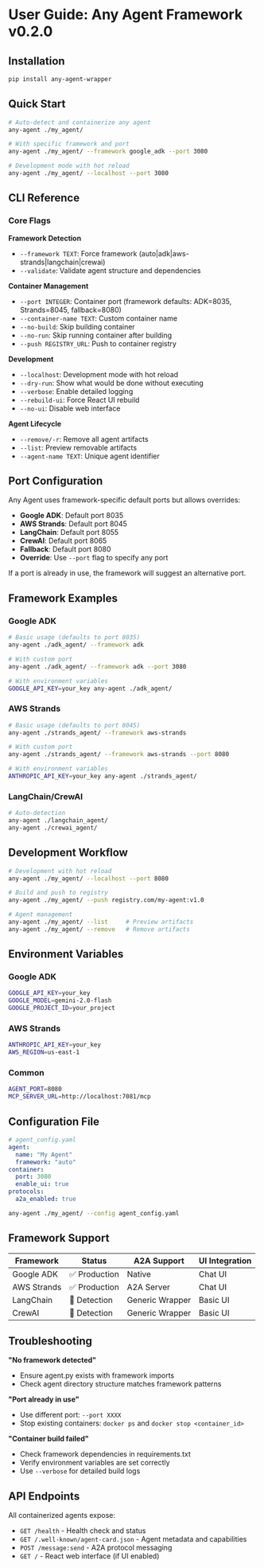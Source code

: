 # User Guide: Any Agent Framework v0.2.0

## Installation

```bash
pip install any-agent-wrapper
```

## Quick Start

```bash
# Auto-detect and containerize any agent
any-agent ./my_agent/

# With specific framework and port
any-agent ./my_agent/ --framework google_adk --port 3080

# Development mode with hot reload
any-agent ./my_agent/ --localhost --port 3080
```

## CLI Reference

### Core Flags

**Framework Detection**
- `--framework TEXT`: Force framework (auto|adk|aws-strands|langchain|crewai)
- `--validate`: Validate agent structure and dependencies

**Container Management**
- `--port INTEGER`: Container port (framework defaults: ADK=8035, Strands=8045, fallback=8080)
- `--container-name TEXT`: Custom container name
- `--no-build`: Skip building container
- `--no-run`: Skip running container after building
- `--push REGISTRY_URL`: Push to container registry

**Development**
- `--localhost`: Development mode with hot reload
- `--dry-run`: Show what would be done without executing
- `--verbose`: Enable detailed logging
- `--rebuild-ui`: Force React UI rebuild
- `--no-ui`: Disable web interface

**Agent Lifecycle**
- `--remove/-r`: Remove all agent artifacts
- `--list`: Preview removable artifacts
- `--agent-name TEXT`: Unique agent identifier

## Port Configuration

Any Agent uses framework-specific default ports but allows overrides:

- **Google ADK**: Default port 8035
- **AWS Strands**: Default port 8045
- **LangChain**: Default port 8055
- **CrewAI**: Default port 8065
- **Fallback**: Default port 8080
- **Override**: Use `--port` flag to specify any port

If a port is already in use, the framework will suggest an alternative port.

## Framework Examples

### Google ADK
```bash
# Basic usage (defaults to port 8035)
any-agent ./adk_agent/ --framework adk

# With custom port
any-agent ./adk_agent/ --framework adk --port 3080

# With environment variables
GOOGLE_API_KEY=your_key any-agent ./adk_agent/
```

### AWS Strands
```bash
# Basic usage (defaults to port 8045)
any-agent ./strands_agent/ --framework aws-strands

# With custom port
any-agent ./strands_agent/ --framework aws-strands --port 8080

# With environment variables
ANTHROPIC_API_KEY=your_key any-agent ./strands_agent/
```

### LangChain/CrewAI
```bash
# Auto-detection
any-agent ./langchain_agent/
any-agent ./crewai_agent/
```

## Development Workflow

```bash
# Development with hot reload
any-agent ./my_agent/ --localhost --port 8080

# Build and push to registry
any-agent ./my_agent/ --push registry.com/my-agent:v1.0

# Agent management
any-agent ./my_agent/ --list     # Preview artifacts
any-agent ./my_agent/ --remove   # Remove artifacts
```

## Environment Variables

### Google ADK
```bash
GOOGLE_API_KEY=your_key
GOOGLE_MODEL=gemini-2.0-flash
GOOGLE_PROJECT_ID=your_project
```

### AWS Strands
```bash
ANTHROPIC_API_KEY=your_key
AWS_REGION=us-east-1
```

### Common
```bash
AGENT_PORT=8080
MCP_SERVER_URL=http://localhost:7081/mcp
```

## Configuration File

```yaml
# agent_config.yaml
agent:
  name: "My Agent"
  framework: "auto"
container:
  port: 3080
  enable_ui: true
protocols:
  a2a_enabled: true
```

```bash
any-agent ./my_agent/ --config agent_config.yaml
```

## Framework Support

| Framework | Status | A2A Support | UI Integration |
|-----------|--------|-------------|----------------|
| Google ADK | ✅ Production | Native | Chat UI |
| AWS Strands | ✅ Production | A2A Server | Chat UI |
| LangChain | 🔧 Detection | Generic Wrapper | Basic UI |
| CrewAI | 🔧 Detection | Generic Wrapper | Basic UI |

## Troubleshooting

**"No framework detected"**
- Ensure agent.py exists with framework imports
- Check agent directory structure matches framework patterns

**"Port already in use"**
- Use different port: `--port XXXX`
- Stop existing containers: `docker ps` and `docker stop <container_id>`

**"Container build failed"**
- Check framework dependencies in requirements.txt
- Verify environment variables are set correctly
- Use `--verbose` for detailed build logs

## API Endpoints

All containerized agents expose:
- `GET /health` - Health check and status
- `GET /.well-known/agent-card.json` - Agent metadata and capabilities
- `POST /message:send` - A2A protocol messaging
- `GET /` - React web interface (if UI enabled)